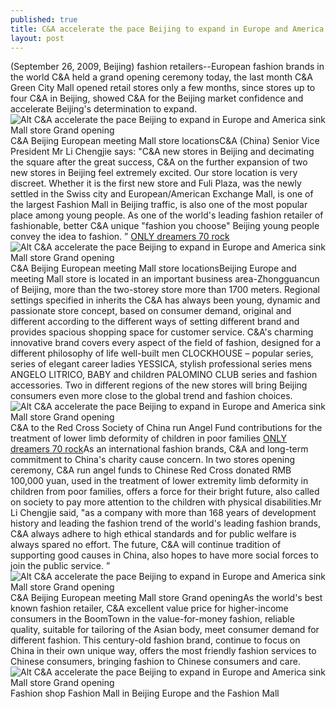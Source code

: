 ```yaml
---
published: true
title: C&A accelerate the pace Beijing to expand in Europe and America sink Mall store Grand opening
layout: post
---
```

(September 26, 2009, Beijing) fashion retailers--European fashion brands in the world C&A held a grand opening ceremony today, the last month C&A Green City Mall opened retail stores only a few months, since stores up to four C&A in Beijing, showed C&A for the Beijing market confidence and accelerate Beijing\'s determination to expand.![Alt C&A accelerate the pace Beijing to expand in Europe and America sink Mall store Grand opening](https://c2.staticflickr.com/6/5835/23526730711_d127f25e6c_z.jpg)C&A Beijing European meeting Mall store locationsC&A (China) Senior Vice President Mr Li Chengjie says: \"C&A new stores in Beijing and decimating the square after the great success, C&A on the further expansion of two new stores in Beijing feel extremely excited. Our store location is very discreet. Whether it is the first new store and Fuli Plaza, was the newly settled in the Swiss city and European/American Exchange Mall, is one of the largest Fashion Mall in Beijing traffic, is also one of the most popular place among young people. As one of the world\'s leading fashion retailer of fashionable, better C&A unique \"fashion you choose\" Beijing young people convey the idea to fashion. ” [ONLY dreamers 70 rock](http://www.faybag.com/2015/09/16/only-dreamers-70-rock/)![Alt C&A accelerate the pace Beijing to expand in Europe and America sink Mall store Grand opening](https://c1.staticflickr.com/1/727/23583056206_5620bec21d_z.jpg)C&A Beijing European meeting Mall store locationsBeijing Europe and meeting Mall store is located in an important business area-Zhongguancun of Beijing, more than the two-storey store more than 1700 meters. Regional settings specified in inherits the C&A has always been young, dynamic and passionate store concept, based on consumer demand, original and different according to the different ways of setting different brand and provides spacious shopping space for customer service. C&A\'s charming innovative brand covers every aspect of the field of fashion, designed for a different philosophy of life well-built men CLOCKHOUSE – popular series, series of elegant career ladies YESSICA, stylish professional series mens ANGELO LITRICO, BABY and children PALOMINO CLUB series and fashion accessories. Two in different regions of the new stores will bring Beijing consumers even more close to the global trend and fashion choices.![Alt C&A accelerate the pace Beijing to expand in Europe and America sink Mall store Grand opening](https://c1.staticflickr.com/1/677/23241234659_ebc121f449_z.jpg)C&A to the Red Cross Society of China run Angel Fund contributions for the treatment of lower limb deformity of children in poor families [ONLY dreamers 70 rock](http://www.faybag.com/2015/09/16/only-dreamers-70-rock/)As an international fashion brands, C&A and long-term commitment to China\'s charity cause concern. In two stores opening ceremony, C&A run angel funds to Chinese Red Cross donated RMB 100,000 yuan, used in the treatment of lower extremity limb deformity in children from poor families, offers a force for their bright future, also called on society to pay more attention to the children with physical disabilities.Mr Li Chengjie said, \"as a company with more than 168 years of development history and leading the fashion trend of the world\'s leading fashion brands, C&A always adhere to high ethical standards and for public welfare is always spared no effort. The future, C&A will continue tradition of supporting good causes in China, also hopes to have more social forces to join the public service. ”![Alt C&A accelerate the pace Beijing to expand in Europe and America sink Mall store Grand opening](https://c2.staticflickr.com/6/5730/23500593122_ddc63d2100_z.jpg)C&A Beijing European meeting Mall store Grand openingAs the world\'s best known fashion retailer, C&A excellent value price for higher-income consumers in the BoomTown in the value-for-money fashion, reliable quality, suitable for tailoring of the Asian body, meet consumer demand for different fashion. This century-old fashion brand, continue to focus on China in their own unique way, offers the most friendly fashion services to Chinese consumers, bringing fashion to Chinese consumers and care.![Alt C&A accelerate the pace Beijing to expand in Europe and America sink Mall store Grand opening](https://c1.staticflickr.com/1/730/23500599572_71f2ca655e_z.jpg)Fashion shop Fashion Mall in Beijing Europe and the Fashion Mall